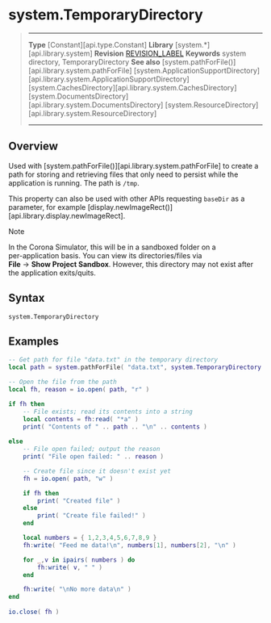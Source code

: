 # system.TemporaryDirectory

> --------------------- ------------------------------------------------------------------------------------------
> __Type__              [Constant][api.type.Constant]
> __Library__           [system.*][api.library.system]
> __Revision__          [REVISION_LABEL](REVISION_URL)
> __Keywords__          system directory, TemporaryDirectory
> __See also__          [system.pathForFile()][api.library.system.pathForFile]
>						[system.ApplicationSupportDirectory][api.library.system.ApplicationSupportDirectory]
>						[system.CachesDirectory][api.library.system.CachesDirectory]
>						[system.DocumentsDirectory][api.library.system.DocumentsDirectory]
>						[system.ResourceDirectory][api.library.system.ResourceDirectory]
> --------------------- ------------------------------------------------------------------------------------------


## Overview

Used with [system.pathForFile()][api.library.system.pathForFile] to create a path for storing and retrieving files that only need to persist while the application is running. The path is `/tmp`.

This property can also be used with other APIs requesting `baseDir` as a parameter, for example [display.newImageRect()][api.library.display.newImageRect].

<div class="guide-notebox">
<div class="notebox-title">Note</div>

In the Corona Simulator, this will be in a sandboxed folder on a <nobr>per-application</nobr> basis. You can view its directories/files via <nobr>__File__ &rarr; __Show&nbsp;Project&nbsp;Sandbox__</nobr>. However, this directory may not exist after the application exits/quits.

</div>


## Syntax

	system.TemporaryDirectory

## Examples

``````lua
-- Get path for file "data.txt" in the temporary directory
local path = system.pathForFile( "data.txt", system.TemporaryDirectory )

-- Open the file from the path
local fh, reason = io.open( path, "r" )

if fh then
	-- File exists; read its contents into a string
	local contents = fh:read( "*a" )
	print( "Contents of " .. path .. "\n" .. contents )
	
else
	-- File open failed; output the reason
	print( "File open failed: " .. reason )

	-- Create file since it doesn't exist yet
	fh = io.open( path, "w" )

	if fh then
		print( "Created file" )
	else
		print( "Create file failed!" )
	end

	local numbers = { 1,2,3,4,5,6,7,8,9 }
	fh:write( "Feed me data!\n", numbers[1], numbers[2], "\n" )

	for _,v in ipairs( numbers ) do 
		fh:write( v, " " )
	end

	fh:write( "\nNo more data\n" )
end
 
io.close( fh )
``````
